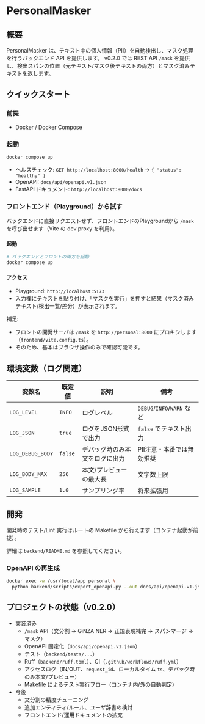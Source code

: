 PersonalMasker
===

## 概要
PersonalMasker は、テキスト中の個人情報（PII）を自動検出し、マスク処理を行うバックエンド API を提供します。
v0.2.0 では REST API `/mask` を提供し、検出スパンの位置（元テキスト/マスク後テキストの両方）とマスク済みテキストを返します。

## クイックスタート
### 前提
- Docker / Docker Compose

### 起動
```bash
docker compose up
```
- ヘルスチェック: `GET http://localhost:8000/health` → `{ "status": "healthy" }`
- OpenAPI: `docs/api/openapi.v1.json`
- FastAPI ドキュメント: `http://localhost:8000/docs`

### フロントエンド（Playground）から試す
バックエンドに直接リクエストせず、フロントエンドのPlaygroundから `/mask` を呼び出せます（Vite の dev proxy を利用）。

#### 起動
```bash
# バックエンドとフロントの両方を起動
docker compose up
```

#### アクセス
- Playground: `http://localhost:5173`
- 入力欄にテキストを貼り付け、「マスクを実行」を押すと結果（マスク済みテキスト/検出一覧/差分）が表示されます。

補足:
- フロントの開発サーバは `/mask` を `http://personal:8000` にプロキシします（`frontend/vite.config.ts`）。
- そのため、基本はブラウザ操作のみで確認可能です。


## 環境変数（ログ関連）
| 変数名 | 既定値 | 説明 | 備考 |
|---|---|---|---|
| `LOG_LEVEL` | `INFO` | ログレベル | `DEBUG`/`INFO`/`WARN` など |
| `LOG_JSON` | `true` | ログをJSON形式で出力 | `false` でテキスト出力 |
| `LOG_DEBUG_BODY` | `false` | デバッグ時のみ本文をログに出力 | PII注意・本番では無効推奨 |
| `LOG_BODY_MAX` | `256` | 本文/プレビューの最大長 | 文字数上限 |
| `LOG_SAMPLE` | `1.0` | サンプリング率 | 将来拡張用 |

## 開発
開発時のテスト/Lint 実行はルートの Makefile から行えます（コンテナ起動が前提）。

詳細は `backend/README.md` を参照してください。

### OpenAPI の再生成
```bash
docker exec -w /usr/local/app personal \
  python backend/scripts/export_openapi.py --out docs/api/openapi.v1.json
```

## プロジェクトの状態（v0.2.0）
- 実装済み
  - `/mask` API（文分割 → GiNZA NER → 正規表現補完 → スパンマージ → マスク）
  - OpenAPI 固定化（`docs/api/openapi.v1.json`）
  - テスト（`backend/tests/...`）
  - Ruff（`backend/ruff.toml`）、CI（`.github/workflows/ruff.yml`）
  - アクセスログ（IN/OUT、`request_id`、ローカルタイム `ts`、デバッグ時のみ本文/プレビュー）
  - Makefile によるテスト実行フロー（コンテナ内/外の自動判定）
- 今後
  - 文分割の精度チューニング
  - 追加エンティティ/ルール、ユーザ辞書の検討
  - フロントエンド/運用ドキュメントの拡充
